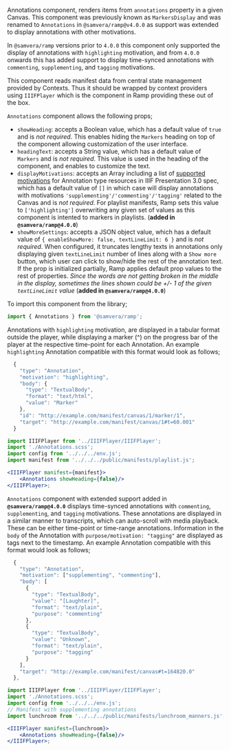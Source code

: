 Annotations component, renders items from `annotations` property in a given Canvas. This component was previously known as `MarkersDisplay` and was renamed to `Annotations` in `@samvera/ramp@v4.0.0` as support was extended to display annotations with other motivations.

In `@samvera/ramp` versions prior to `4.0.0` this component only supported the display of annotations with `highlighting` motivation, and from `4.0.0` onwards this has added support to display time-synced annotations with `commenting`, `supplementing`, and `tagging` motivations.

This component reads manifest data from central state management provided by Contexts. Thus it should be wrapped by context providers using `IIIFPlayer` which is the component in Ramp providing these out of the box.

`Annotations` component allows the following props;
- `showHeading`: accepts a Boolean value, which has a default value of `true` and is _not required_. This enables hiding the `Markers` heading on top of the component allowing customization of the user interface.
- `headingText`: accepts a String value, which has a default value of `Markers` and is _not required_. This value is used in the heading of the component, and enables to customize the text.
- `displayMotivations`: accepts an Array including a list of [supported motivations](https://iiif.io/api/registry/motivations/) for Annotation type resources in IIIF Presentation 3.0 spec, which has a default value of `[]` in which case will display annotations with motivations `'supplementing'/'commenting'/'tagging'` related to the Canvas and is _not required_. For playlist manifests, Ramp sets this value to `['highlighting']` overwriting any given set of values as this component is intented to markers in playlists. (**added in `@samvera/ramp@4.0.0`**)
- `showMoreSettings`: accepts a JSON object value, which has a default value of `{ enableShowMore: false, textLineLimit: 6 }` and is _not required_. When configured, it truncates lengthy texts in annotations only displaying given `textLineLimit` number of lines along with a `Show more` button, which user can click to show/hide the rest of the annotation text. If the prop is initialized partially, Ramp applies default prop values to the rest of properties. _Since the words are not getting broken in the middle in the display, sometimes the lines shown could be +/- 1 of the given `textLineLimit` value_ (**added in `@samvera/ramp@4.0.0`**)

To import this component from the library;

```js static
import { Annotations } from '@samvera/ramp';
```

Annotations with `highlighting` motivation, are displayed in a tabular format outside the player, while displaying a marker (^) on the progress bar of the player at the respective time-point for each Annotation. An example `highlighting` Annotation compatible with this format would look as follows;
```js static
  {
    "type": "Annotation",
    "motivation": "highlighting",
    "body": {
      "type": "TextualBody",
      "format": "text/html",
      "value": "Marker"
    },
    "id": "http://example.com/manifest/canvas/1/marker/1",
    "target": "http://example.com/manifest/canvas/1#t=60.001"
  }
```

```jsx inside Markdown
import IIIFPlayer from '../IIIFPlayer/IIIFPlayer';
import './Annotations.scss';
import config from '../../../env.js';
import manifest from '../../../public/manifests/playlist.js';

<IIIFPlayer manifest={manifest}>
    <Annotations showHeading={false}/>
</IIIFPlayer>;
```

`Annotations` component with extended support added in **`@samvera/ramp@4.0.0`** displays time-synced annotations with `commenting`, `supplementing`, and `tagging` motivations. These annotations are displayed in a similar manner to transcripts, which can auto-scroll with media playback. These can be either time-point or time-range annotations. Information in the `body` of the Annotation with `purpose/motivation: "tagging"` are displayed as tags next to the timestamp.
An example Annotation compatible with this format would look as follows;
```js static
  {
    "type": "Annotation",
    "motivation": ["supplementing", "commenting"],
    "body": [
      {
        "type": "TextualBody",
        "value": "[Laughter]",
        "format": "text/plain",
        "purpose": "commenting"
      },
      {
        "type": "TextualBody",
        "value": "Unknown",
        "format": "text/plain",
        "purpose": "tagging"
      }
    ],
    "target": "http://example.com/manifest/canvas#t=164820.0"
  },
```

```jsx inside Markdown
import IIIFPlayer from '../IIIFPlayer/IIIFPlayer';
import './Annotations.scss';
import config from '../../../env.js';
// Manifest with supplementing annotations
import lunchroom from '../../../public/manifests/lunchroom_manners.js';

<IIIFPlayer manifest={lunchroom}>
    <Annotations showHeading={false}/>
</IIIFPlayer>;
```

